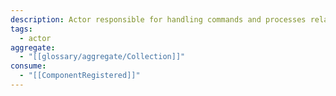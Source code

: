 ```yaml
---
description: Actor responsible for handling commands and processes related to a single component collection.
tags:
  - actor
aggregate:
  - "[[glossary/aggregate/Collection]]"
consume:
  - "[[ComponentRegistered]]"
---
```

